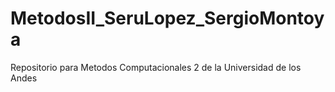 # MetodosII_SeruLopez_SergioMontoya
Repositorio para Metodos Computacionales 2 de la Universidad de los Andes
